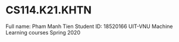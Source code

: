 # CS114.K21.KHTN
Full name: Pham Manh Tien
Student ID: 18520166
UIT-VNU Machine Learning courses Spring 2020
